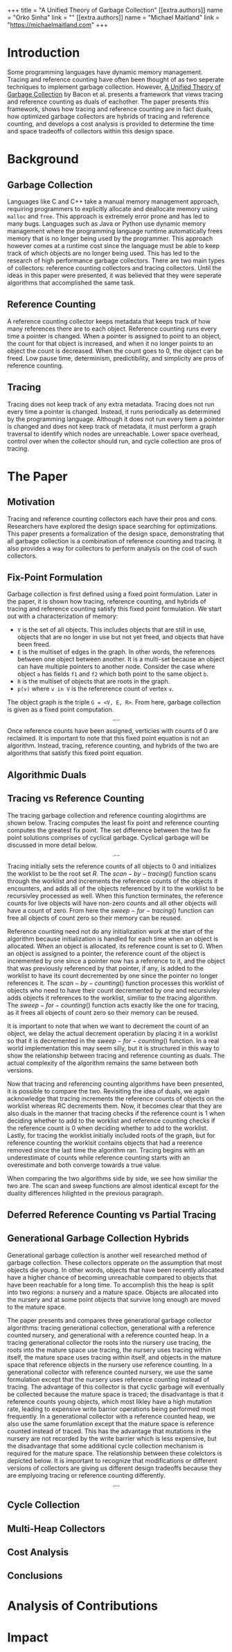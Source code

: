 +++
title = "A Unified Theory of Garbage Collection"
[[extra.authors]]
name = "Orko Sinha"
link = ""
[[extra.authors]]
name = "Michael Maitland"
link = "https://michaelmaitland.com"
+++

# Introduction
Some programming languages have dynamic memory management. Tracing and reference counting have often been thought of as two seperate techniques to implement garbage collection. However, [A Unified Theory of Garbage Collection](https://dl.acm.org/doi/10.1145/1028976.1028982) by Bacon et al. presents a framework that views tracing and reference counting as duals of eachother. The paper presents this framework, shows how tracing and reference counting are in fact duals, how optimized garbage collectors are hybrids of tracing and reference counting, and develops a cost analysis is provided to determine the time and space tradeoffs of collectors within this design space.

# Background
## Garbage Collection
Languages like C and C++ take a manual memory management approach, requiring programmers to explicitly allocate and deallocate memory using `malloc` and `free`. This approach is extremely error prone and has led to many bugs. Languages such as Java or Python use dynamic memory management where the programming language runtime automatically frees memory that is no longer being used by the programmer. This approach however comes at a runtime cost since the language must be able to keep track of which objects are no longer being used. This has led to the research of high performance garbage collectors. There are two main types of collectors: reference counting collectors and tracing collectors. Until the ideas in this paper were presented, it was believed that they were seperate algorithms that accomplished the same task.

## Reference Counting

A reference counting collector keeps metadata that keeps track of how many references there are to each object. Reference counting runs every time a pointer is changed. When a pointer is assigned to point to an object, the count for that object is increased, and when it no longer points to an object the count is decreased. When the count goes to 0, the object can be freed. Low pause time, determinism, predictibility, and simplicity are pros of reference counting.

## Tracing

Tracing does not keep track of any extra metadata. Tracing does not run every time a pointer is changed. Instead, it runs periodically as determined by the programming language. Although it does not run every tiem a pointer is changed and does not keep track of metadata, it must perform a graph traversal to identify which nodes are unreachable. Lower space overhead, control over when the collector should run, and cycle collection are pros of tracing. 

# The Paper

## Motivation

Tracing and reference counting collectors each have their pros and cons. Researchers have explored the design space searching for optimizations. This paper presents a formalization of the design space, demonstrating that all garbage collection is a combination of reference counting and tracing. It also provides a way for collectors to perform analysis on the cost of such collectors.

## Fix-Point Formulation

Garbage collection is first defined using a fixed point formulation. Later in the paper, it is shown how tracing, reference counting, and hybrids of tracing and reference counting satisfy this fixed point formulation. We start out with a characterization of memory:
* `V` is the set of all objects. This includes objects that are still in use, objects that are no longer in use but not yet freed, and objects that have been freed. 
* `E` is the multiset of edges in the graph. In other words, the references between one object between another. It is a multi-set because an object can have multiple pointers to another node. Consider the case where object `a` has fields `f1` and `f2` which both point to the same object `b`.
* `R` is the multiset of objects that are roots in the graph.
* `p(v)` where `v in V` is the refererence count of vertex `v`.

The object graph is the triple `G = <V, E, R>`. From here, garbage collection is given as a fixed point computation.

<p align="center">
<img src="FP.png" alt="alt_text" title="image_tooltip" style="zoom:25%;" />
</p>

Once reference counts have been assigned, verticies with counts of 0 are reclaimed. It is important to note that this fixed point equation is not an algorithm. Instead, tracing, reference counting, and hybrids of the two are algorithms that satisfy this fixed point equation.

## Algorithmic Duals
## Tracing vs Reference Counting

The tracing garbage collection and reference counting alogirthms are shown below. Tracing computes the least fix point and reference counting computes the greatest fix point. The set difference between the two fix point solutions comprises of cyclical garbage. Cyclical garbage will be discussed in more detail below.

<p align="center">
<img src="TAndRC.png" alt="alt_text" title="image_tooltip" style="zoom:25%;" />
</p>

Tracing initially sets the reference counts of all objects to 0 and initializes the worklist to be the root set $R$. The $scan-by-tracing()$ function scans through the worklist and increments the reference counts of the objects it encounters, and adds all of the objects referenced by it to the worklist to be recursivley processed as well. When this function terminates, the reference counts for live objects will have non-zero counts and all other objects will have a count of zero. From here the $sweep-for-tracing()$ function can free all objects of count zero so their memory can be reused.

Reference counting need not do any initialization work at the start of the algorithm because initialization is handled for each time when an object is allocated. When an object is allocated, its reference count is set to 0. When an object is assigned to a pointer, the reference count of the object is incremented by one since a pointer now has a reference to it, and the object that was previously referenced by that pointer, if any, is added to the worklist to have its count decremented by one since the pointer no longer references it. The $scan-by-counting()$ function processes this  worklist of objects who need to have their count decremented by one and recursivley adds objects it references to the worklist, similiar to the tracing algorithm. The $sweep-for-counting()$ function acts exactly like the one for tracing, as it frees all objects of count zero so their memory can be reused.

It is important to note that when we want to decrement the count of an object, we delay the actual decrement operation by placing it in a worklist so that it is decremented in the $sweep-for-counting()$ function. In a real world implementation this may seem silly, but it is structured in this way to show the relationship between tracing and reference counting as duals. The actual complexity of the algorithm remains the same between both versions.

Now that tracing and referencing counting algorithms have been presented, it is possible to compare the two. Revisiting the idea of duals, we again acknowledge that tracing increments the reference counts of objects on the worklist whereas RC decrements them. Now, it becomes clear that they are also duals in the manner that tracing checks if the reference count is 1 when deciding whether to add to the worklist and reference counting checks if the reference count is 0 when deciding whether to add to the worklist. Lastly, for tracing the worklist initially included roots of the graph, but for reference counting the worklsit contains objects that had a reerence removed since the last time the algorithm ran. Tracing begins with an underestimate of counts while reference counting starts with an overestimate and both converge towards a true value.

When comparing the two algorithms side by side, we see how similiar the two are. The scan and sweep functions are almost identical except for the duality differences hilighted in the previous paragraph.

## Deferred Reference Counting vs Partial Tracing
## Generational Garbage Collection Hybrids

Generational garbage collection is another well researched method of garbage collection. These collectors opperate on the assumption that most objects die young. In other words, objects that have been recently allocated have a higher chance of becoming unreachable compared to objects that have been reachable for a long time. To accomplish this the heap is split into two regions: a nursery and a mature space. Objects are allocated into the nursery and at some point objects that survive long enough are moved to the mature space.

The paper presents and compares three generational garbage collector algorithms: tracing generational collection, generational with a reference counted nursery, and generational with a reference counted heap. In a tracing generational collector the roots into the nursery use tracing, the roots into the mature space use tracing, the nursery uses tracing within itself, the mature space uses tracing within itself, and objects in the mature space that reference objects in the nursery use reference counting. In a generational collector with reference counted nursery, we use the same formulation except that the nursery uses reference counting instead of tracing. The advantage of this collector is that cyclic garbage will eventually be collected because the mature space is traced; the disadvantage is that it reference counts young objects, which most likley have a high mutation rate, leading to expensive write barrior operations being performed most frequently. In a generational collector with a reference counted heap, we also use the same forumlation except that the mature space is reference counted instead of traced. This has the advantage that mutations in the nursery are not recorded by the write barrier which is less expensive, but the disadvantage that some additional cycle collection mechanism is required for the mature space. The relationship between these colelctors is depicted below. It is important to recognize that modifications or different versions of collectors are giving us different design tradeoffs because they are emplyoing tracing or reference counting differently.

<p align="center">
<img src="GCC.png" alt="alt_text" title="image_tooltip" style="zoom:25%;" />
</p>

## Cycle Collection
## Multi-Heap Collectors
## Cost Analysis
## Conclusions

# Analysis of Contributions

# Impact


